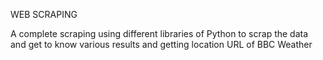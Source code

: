 WEB SCRAPING


A complete scraping using different libraries of Python to scrap the data and get  to know various results and getting location URL of BBC Weather
